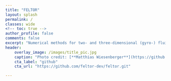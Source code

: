 ```yaml
---
title: "FELTOR"
layout: splash
permalink: /
classes: wide
<!-- toc: true -->
author_profile: false
comments: false
excerpt: "Numerical methods for two- and three-dimensional (gyro-) fluid simulations of magnetized plasmas"
header:
    overlay_image: /images/title_pic.jpg
    caption: "Photo credit: [**Matthias Wiesenberger**](https://github.com/feltor-dev/feltor/blob/master/3dpic.jpg)"
    cta_label: "github"
    cta_url: "https://github.com/feltor-dev/feltor.git"

---
```


<!--feature_row:
  - image_path: /images/3dpic_inv.jpg
    alt: "placeholder image 1"
    title: "Placeholder 1"
    excerpt: "This is some sample content that goes here with **Markdown** formatting."
  - image_path: /images/3dpic_inv.jpg
    alt: "placeholder image 2"
    title: "Placeholder 2"
    excerpt: "This is some sample content that goes here with **Markdown** formatting."
    url: "#test-link"
    btn_label: "Read More"
    btn_class: "btn--inverse"
  - image_path: /images/3dpic_inv.jpg
    title: "Placeholder 3"
    excerpt: "This is some sample content that goes here with **Markdown** formatting."

---

{% include feature_row %}
-->
